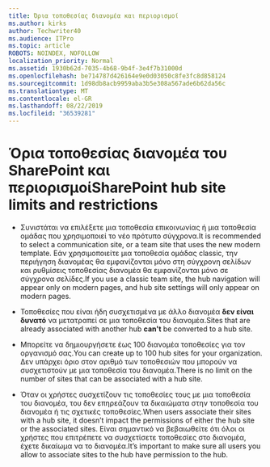 ```yaml
---
title: Όρια τοποθεσίας διανομέα και περιορισμοί
ms.author: kirks
author: Techwriter40
ms.audience: ITPro
ms.topic: article
ROBOTS: NOINDEX, NOFOLLOW
localization_priority: Normal
ms.assetid: 1930b62d-7035-4b68-9b4f-3e4f7b31000d
ms.openlocfilehash: be714787d426164e9e0d03050c8fe3fc8d858124
ms.sourcegitcommit: 1d98db8acb9959aba3b5e308a567ade6b62da56c
ms.translationtype: MT
ms.contentlocale: el-GR
ms.lasthandoff: 08/22/2019
ms.locfileid: "36539281"
---
```

# <a name="sharepoint-hub-site-limits-and-restrictions"></a><span data-ttu-id="29562-102">Όρια τοποθεσίας διανομέα του SharePoint και περιορισμοί</span><span class="sxs-lookup"><span data-stu-id="29562-102">SharePoint hub site limits and restrictions</span></span>

- <span data-ttu-id="29562-103">Συνιστάται να επιλέξετε μια τοποθεσία επικοινωνίας ή μια τοποθεσία ομάδας που χρησιμοποιεί το νέο πρότυπο σύγχρονα.</span><span class="sxs-lookup"><span data-stu-id="29562-103">It is recommended to select a communication site, or a team site that uses the new modern template.</span></span> <span data-ttu-id="29562-104">Εάν χρησιμοποιείτε μια τοποθεσία ομάδας classic, την περιήγηση διανομέας θα εμφανίζονται μόνο στη σύγχρονη σελίδων και ρυθμίσεις τοποθεσίας διανομέα θα εμφανίζονται μόνο σε σύγχρονα σελίδες.</span><span class="sxs-lookup"><span data-stu-id="29562-104">If you use a classic team site, the hub navigation will appear only on modern pages, and hub site settings will only appear on modern pages.</span></span>

- <span data-ttu-id="29562-105">Τοποθεσίες που είναι ήδη συσχετισμένα με άλλο διανομέα **δεν είναι δυνατό** να μετατραπεί σε μια τοποθεσία του διανομέα.</span><span class="sxs-lookup"><span data-stu-id="29562-105">Sites that are already associated with another hub **can't** be converted to a hub site.</span></span>

- <span data-ttu-id="29562-106">Μπορείτε να δημιουργήσετε έως 100 διανομέα τοποθεσίες για τον οργανισμό σας.</span><span class="sxs-lookup"><span data-stu-id="29562-106">You can create up to 100 hub sites for your organization.</span></span> <span data-ttu-id="29562-107">Δεν υπάρχει όριο στον αριθμό των τοποθεσιών που μπορούν να συσχετιστούν με μια τοποθεσία του διανομέα.</span><span class="sxs-lookup"><span data-stu-id="29562-107">There is no limit on the number of sites that can be associated with a hub site.</span></span>

- <span data-ttu-id="29562-108">Όταν οι χρήστες συσχετίζουν τις τοποθεσίες τους με μια τοποθεσία του διανομέα, του δεν επηρεάζουν τα δικαιώματα στην τοποθεσία του διανομέα ή τις σχετικές τοποθεσίες.</span><span class="sxs-lookup"><span data-stu-id="29562-108">When users associate their sites with a hub site, it doesn’t impact the permissions of either the hub site or the associated sites.</span></span> <span data-ttu-id="29562-109">Είναι σημαντικό να βεβαιωθείτε ότι όλοι οι χρήστες που επιτρέπετε να συσχετίσετε τοποθεσίες στο διανομέα, έχετε δικαίωμα να το διανομέα.</span><span class="sxs-lookup"><span data-stu-id="29562-109">It’s important to make sure all users you allow to associate sites to the hub have permission to the hub.</span></span>

